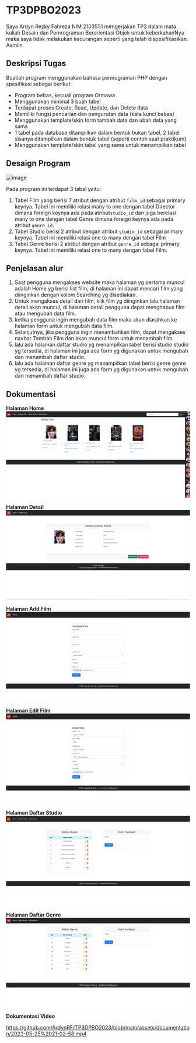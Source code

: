 # TP3DPBO2023
Saya Ardyn Rezky Fahreza NIM 2103551 mengerjakan TP3 dalam mata kuliah Desain dan Pemrograman Berorientasi Objek untuk keberkahanNya maka saya tidak melakukan kecurangan seperti yang telah dispesifikasikan. Aamiin.

## Deskripsi Tugas
Buatlah program menggunakan bahasa pemrograman PHP dengan spesifikasi sebagai berikut:
* Program bebas, kecuali program Ormawa
* Menggunakan minimal 3 buah tabel
* Terdapat proses Create, Read, Update, dan Delete data
* Memiliki fungsi pencarian dan pengurutan data (kata kunci bebas)
* Menggunakan template/skin form tambah data dan ubah data yang sama
* 1 tabel pada database ditampilkan dalam bentuk bukan tabel, 2 tabel sisanya ditampilkan dalam bentuk tabel (seperti contoh saat praktikum)
* Menggunakan template/skin tabel yang sama untuk menampilkan tabel

## Desaign Program
![image](https://github.com/Khaairi/TP3DPBO2023/assets/100757455/d2822b0e-2fb2-4a5d-b457-889a004374f5)

Pada program ini terdapat 3 tabel yaitu:
1. Tabel Film yang berisi 7 atribut dengan atribut `film_id` sebagai primary keynya. Tabel ini memiliki relasi many to one dengan tabel Director dimana foreign keynya ada pada atribut`studio_id` dan juga berelasi many to one dengan tabel Genre dimana foreign keynya ada pada atribut `genre_id`.
2. Tabel Studio berisi 2 atribut dengan atribut `studio_id` sebagai primary keynya. Tabel ini memiliki relasi one to many dengan tabel Film
3. Tabel Genre berisi 2 atribut dengan atribut `genre_id` sebagai primary keynya. Tabel ini memiliki relasi one to many dengan tabel Film.

## Penjelasan alur
1. Saat pengguna mengakses website maka halaman yg pertama muncul adalah Home yg berisi list film, di halaman ini dapat mencari film yang diinginkan dengan kolom Searching yg disediakan.
2. Untuk mengakses detail dari film, klik film yg diinginkan lalu halaman detail akan muncul, di halaman detail pengguna dapat menghapus film atau mengubah data film.
3. ketika pengguna ingin mengubah data film maka akan diarahkan ke halaman form untuk mengubah data film.
4. Selanjutnya, jika pengguna ingin menambahkan film, dapat mengakses navbar Tambah Film dan akan muncul form untuk menambah film.
5. lalu ada halaman daftar studio yg menampilkan tabel berisi studio studio yg tersedia, di halaman ini juga ada form yg digunakan untuk mengubah dan menambah daftar studio.
6. lalu ada halaman daftar genre yg menampilkan tabel berisi genre genre yg tersedia, di halaman ini juga ada form yg digunakan untuk mengubah dan menambah daftar studio.

## Dokumentasi
**Halaman Home**
![image](https://github.com/ArdynRF/TP3DPBO2023/blob/main/assets/documentation/home.png)

**Halaman Detail**
![image](https://github.com/ArdynRF/TP3DPBO2023/blob/main/assets/documentation/detail.png)

**Halaman Add Film**
![image](https://github.com/ArdynRF/TP3DPBO2023/blob/main/assets/documentation/tambah.png)

**Halaman Edit Film**
![image](https://github.com/ArdynRF/TP3DPBO2023/blob/main/assets/documentation/edit.png)

**Halaman Daftar Studio**
![image](https://github.com/ArdynRF/TP3DPBO2023/blob/main/assets/documentation/studio.png)

**Halaman Daftar Genre**
![image](https://github.com/ArdynRF/TP3DPBO2023/blob/main/assets/documentation/genre.png)

**Dokumentasi Video**

https://github.com/ArdynRF/TP3DPBO2023/blob/main/assets/documentation/2023-05-25%2021-02-58.mp4



